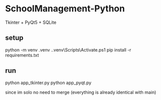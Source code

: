 # SchoolManagement-Python
Tkinter + PyQt5 + SQLite
## setup
python -m venv .venv
.\.venv\Scripts\Activate.ps1
pip install -r requirements.txt

## run
python app_tkinter.py
python app_pyqt.py

since im solo no need to merge (everything is already identical with main)
